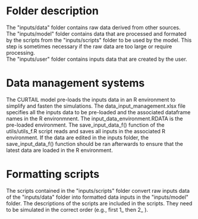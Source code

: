 # Folder description
The "inputs/data" folder contains raw data derived from other sources.  
The "inputs/model" folder contains data that are processed and formated by the scripts from the "inputs/scripts" folder to be used by the model. This step is sometimes necessary if the raw data are too large or require processing.  
The "inputs/user" folder contains inputs data that are created by the user.  

# Data management systems
The CURTAIL model pre-loads the inputs data in an R environment to simplify and fasten the simulations. The data_input_management.xlsx file specifies all the inputs data to be pre-loaded and the associated dataframe names in the R environmnent. The input_data_environment.RDATA is the pre-loaded environment. The save_input_data_f() function of the utils/utils_f.R script reads and saves all inputs in the associated R environment. If the data are edited in the inputs folder, the save_input_data_f() function should be ran afterwards to ensure that the latest data are loaded in the R environment.  

# Formatting scripts
The scripts contained in the "inputs/scripts" folder convert raw inputs data of the "inputs/data" folder into formatted data inputs in the "inputs/model" folder. The descriptions of the scripts are included in the scripts. They need to be simulated in the correct order (e.g., first 1_ then 2_ ).
